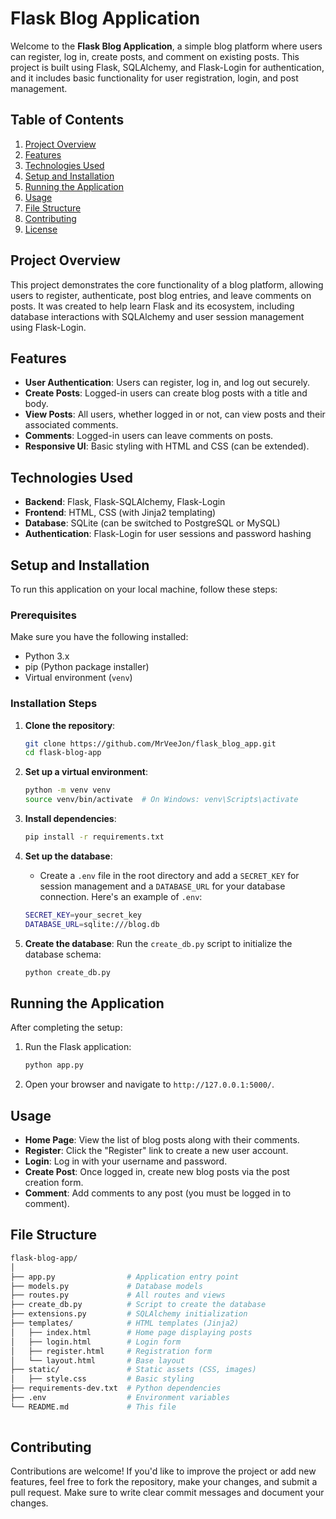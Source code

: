 # Flask Blog Application

Welcome to the **Flask Blog Application**, a simple blog platform where users can register, log in, create posts, and comment on existing posts. This project is built using Flask, SQLAlchemy, and Flask-Login for authentication, and it includes basic functionality for user registration, login, and post management.

## Table of Contents

1. [Project Overview](#project-overview)
2. [Features](#features)
3. [Technologies Used](#technologies-used)
4. [Setup and Installation](#setup-and-installation)
5. [Running the Application](#running-the-application)
6. [Usage](#usage)
7. [File Structure](#file-structure)
8. [Contributing](#contributing)
9. [License](#license)

## Project Overview

This project demonstrates the core functionality of a blog platform, allowing users to register, authenticate, post blog entries, and leave comments on posts. It was created to help learn Flask and its ecosystem, including database interactions with SQLAlchemy and user session management using Flask-Login.

## Features

- **User Authentication**: Users can register, log in, and log out securely.
- **Create Posts**: Logged-in users can create blog posts with a title and body.
- **View Posts**: All users, whether logged in or not, can view posts and their associated comments.
- **Comments**: Logged-in users can leave comments on posts.
- **Responsive UI**: Basic styling with HTML and CSS (can be extended).

## Technologies Used

- **Backend**: Flask, Flask-SQLAlchemy, Flask-Login
- **Frontend**: HTML, CSS (with Jinja2 templating)
- **Database**: SQLite (can be switched to PostgreSQL or MySQL)
- **Authentication**: Flask-Login for user sessions and password hashing

## Setup and Installation

To run this application on your local machine, follow these steps:

### Prerequisites

Make sure you have the following installed:

- Python 3.x
- pip (Python package installer)
- Virtual environment (`venv`)

### Installation Steps

1. **Clone the repository**:
    ```bash
    git clone https://github.com/MrVeeJon/flask_blog_app.git
    cd flask-blog-app
    ```

2. **Set up a virtual environment**:
    ```bash
    python -m venv venv
    source venv/bin/activate  # On Windows: venv\Scripts\activate
    ```

3. **Install dependencies**:
    ```bash
    pip install -r requirements.txt
    ```

4. **Set up the database**:
    - Create a `.env` file in the root directory and add a `SECRET_KEY` for session management and a `DATABASE_URL` for your database connection. Here's an example of `.env`:
    ```bash
    SECRET_KEY=your_secret_key
    DATABASE_URL=sqlite:///blog.db
    ```

5. **Create the database**:
    Run the `create_db.py` script to initialize the database schema:
    ```bash
    python create_db.py
    ```

## Running the Application

After completing the setup:

1. Run the Flask application:
    ```bash
    python app.py
    ```

2. Open your browser and navigate to `http://127.0.0.1:5000/`.

## Usage

- **Home Page**: View the list of blog posts along with their comments.
- **Register**: Click the "Register" link to create a new user account.
- **Login**: Log in with your username and password.
- **Create Post**: Once logged in, create new blog posts via the post creation form.
- **Comment**: Add comments to any post (you must be logged in to comment).

## File Structure

```bash
flask-blog-app/
│
├── app.py                # Application entry point
├── models.py             # Database models
├── routes.py             # All routes and views
├── create_db.py          # Script to create the database
├── extensions.py         # SQLAlchemy initialization
├── templates/            # HTML templates (Jinja2)
│   ├── index.html        # Home page displaying posts
│   ├── login.html        # Login form
│   ├── register.html     # Registration form
│   └── layout.html       # Base layout
├── static/               # Static assets (CSS, images)
│   ├── style.css         # Basic styling
├── requirements-dev.txt  # Python dependencies
├── .env                  # Environment variables
└── README.md             # This file
  
```


## Contributing

Contributions are welcome! If you'd like to improve the project or add new features, feel free to fork the repository, make your changes, and submit a pull request. Make sure to write clear commit messages and document your changes.
